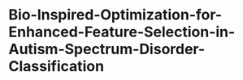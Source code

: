 # Bio-Inspired-Optimization-for-Enhanced-Feature-Selection-in-Autism-Spectrum-Disorder-Classification